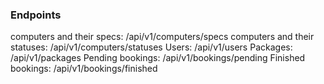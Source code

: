 ### Endpoints
computers and their specs:    /api/v1/computers/specs
computers and their statuses: /api/v1/computers/statuses
Users:                 		  /api/v1/users
Packages:  					  /api/v1/packages
Pending bookings: 			  /api/v1/bookings/pending
Finished bookings: 			  /api/v1/bookings/finished
